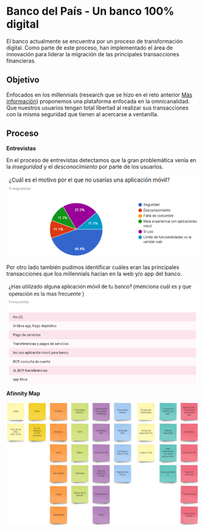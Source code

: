 # Banco del País - Un banco 100% digital

El banco actualmente se encuentra por un proceso de transformación digital. Como parte de este proceso, han implementado el área de innovación para liderar la migración de las principales transacciones financieras.

## Objetivo

Enfocados en los millennials (research que se hizo en el reto anterior [Más información](https://drive.google.com/drive/u/0/folders/1LhpwvYvWbBKHB5H4FrhHwIl3lJ4R8IYY)) proponemos una plataforma enfocada en la omnicanalidad. Que nuestros usuarios tengan total libertad al realizar sus transacciones con la misma seguridad que tienen al acercarse a ventanilla.

## Proceso

**Entrevistas**

En el proceso de entrevistas detectamos que la gran problemática venía en la _inseguridad_ y el
_desconocimiento_ por parte de los usuarios.

![](assets/img/encuesta-1.png)

Por otro lado también pudimos identificar cuáles eran las principales transacciones que los millennials hacían en la web y/o app del banco.

![](assets/img/encuesta-2.png)

**Afinnity Map**

![](assets/img/affinity-map.jpg)
